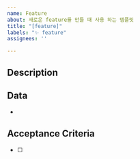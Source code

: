 ```yaml
---
name: Feature
about: 새로운 feature를 만들 때 사용 하는 템플릿
title: "[feature]"
labels: "✨ feature"
assignees: ''

---
```


## Description

## Data

-

## Acceptance Criteria

- [ ]
